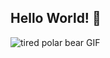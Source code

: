 ## Hello World! 👋
![tired polar bear GIF](https://github.com/user-attachments/assets/278d9649-3dfd-4c9b-80f1-78b127f5dd73)
